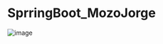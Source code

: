 # SprringBoot_MozoJorge
![image](https://github.com/user-attachments/assets/c92bedd3-2cd0-457c-baf6-748c7201131e) 
